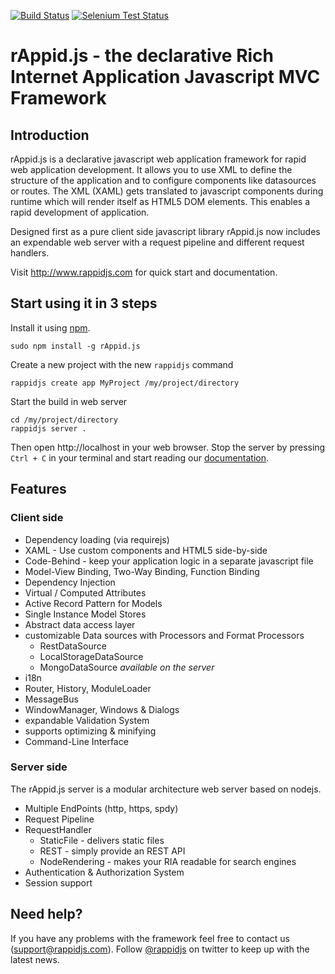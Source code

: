 [![Build Status](https://travis-ci.org/it-ony/rAppid.js.png?branch=dev)](https://travis-ci.org/it-ony/rAppid.js)
[![Selenium Test Status](https://saucelabs.com/buildstatus/rappidjs)](https://saucelabs.com/u/rappidjs)

# rAppid.js - the declarative Rich Internet Application Javascript MVC Framework
## Introduction

rAppid.js is a declarative javascript web application framework for rapid web application development. It allows you to use XML to define the structure of the application and to configure components like datasources or routes. The XML (XAML) gets translated to javascript components during runtime which will render itself as HTML5 DOM elements. This enables a rapid development of application.

Designed first as a pure client side javascript library rAppid.js now includes an expendable web server with a request pipeline and different request handlers.

Visit http://www.rappidjs.com for quick start and documentation.

## Start using it in 3 steps

Install it using [npm](https://npmjs.org/).

```
sudo npm install -g rAppid.js
```

Create a new project with the new `rappidjs` command

```
rappidjs create app MyProject /my/project/directory
```

Start the build in web server
```
cd /my/project/directory
rappidjs server .
```

Then open http://localhost in your web browser.
Stop the server by pressing `Ctrl + C` in your terminal and start reading our [documentation](http://wiki.rappidjs.com).


## Features

### Client side

* Dependency loading (via requirejs)
* XAML - Use custom components and HTML5 side-by-side
* Code-Behind - keep your application logic in a separate javascript file
* Model-View Binding, Two-Way Binding, Function Binding
* Dependency Injection
* Virtual / Computed Attributes
* Active Record Pattern for Models
* Single Instance Model Stores
* Abstract data access layer
* customizable Data sources with Processors and Format Processors
    * RestDataSource
    * LocalStorageDataSource
    * MongoDataSource *available on the server*
* i18n
* Router, History, ModuleLoader
* MessageBus
* WindowManager, Windows & Dialogs
* expandable Validation System
* supports optimizing & minifying
* Command-Line Interface

### Server side

The rAppid.js server is a modular architecture web server based on nodejs.

* Multiple EndPoints (http, https, spdy)
* Request Pipeline
* RequestHandler
    * StaticFile - delivers static files
    * REST - simply provide an REST API
    * NodeRendering - makes your RIA readable for search engines
* Authentication & Authorization System
* Session support

## Need help?

If you have any problems with the framework feel free to contact us (support@rappidjs.com).
Follow [@rappidjs](https://twitter.com/rappidjs) on twitter to keep up with the latest news.

